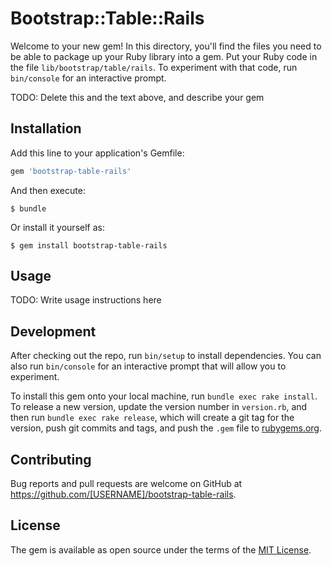 # Bootstrap::Table::Rails

Welcome to your new gem! In this directory, you'll find the files you need to be able to package up your Ruby library into a gem. Put your Ruby code in the file `lib/bootstrap/table/rails`. To experiment with that code, run `bin/console` for an interactive prompt.

TODO: Delete this and the text above, and describe your gem

## Installation

Add this line to your application's Gemfile:

```ruby
gem 'bootstrap-table-rails'
```

And then execute:

    $ bundle

Or install it yourself as:

    $ gem install bootstrap-table-rails

## Usage

TODO: Write usage instructions here

## Development

After checking out the repo, run `bin/setup` to install dependencies. You can also run `bin/console` for an interactive prompt that will allow you to experiment.

To install this gem onto your local machine, run `bundle exec rake install`. To release a new version, update the version number in `version.rb`, and then run `bundle exec rake release`, which will create a git tag for the version, push git commits and tags, and push the `.gem` file to [rubygems.org](https://rubygems.org).

## Contributing

Bug reports and pull requests are welcome on GitHub at https://github.com/[USERNAME]/bootstrap-table-rails.

## License

The gem is available as open source under the terms of the [MIT License](https://opensource.org/licenses/MIT).
